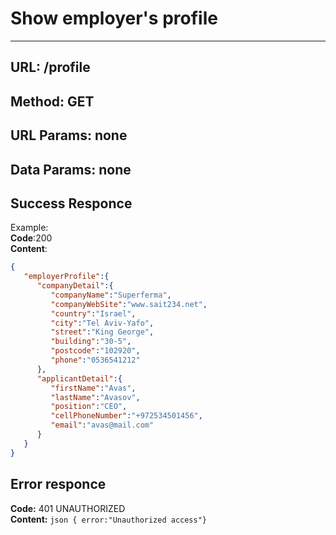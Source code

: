 # Show employer's profile

---

## URL:   /profile

## Method:   GET

## URL Params: none

## Data Params: none

## Success Responce

Example:\
**Code**:200\
**Content**:

```json
{  
   "employerProfile":{  
      "companyDetail":{  
         "companyName":"Superferma",
         "companyWebSite":"www.sait234.net",
         "country":"Israel",
         "city":"Tel Aviv-Yafo",
         "street":"King George",
         "building":"30-5",
         "postcode":"102920",
         "phone":"0536541212"
      },
      "applicantDetail":{  
         "firstName":"Avas",
         "lastName":"Avasov",
         "position":"CEO",
         "cellPhoneNumber":"+972534501456",
         "email":"avas@mail.com"
      }
   }
}
```

## Error responce

**Code:** 401 UNAUTHORIZED\
**Content:** ```json { error:"Unauthorized access"}```